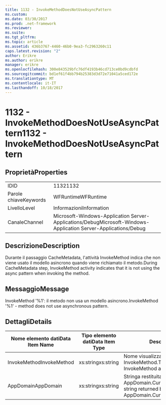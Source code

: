 ```yaml
---
title: 1132 - InvokeMethodDoesNotUseAsyncPattern
ms.custom: 
ms.date: 03/30/2017
ms.prod: .net-framework
ms.reviewer: 
ms.suite: 
ms.tgt_pltfrm: 
ms.topic: article
ms.assetid: 436b3767-4460-46b0-9ea3-fc2963260c11
caps.latest.revision: "2"
author: Erikre
ms.author: erikre
manager: erikre
ms.openlocfilehash: 300e843529bfc76df4193b46cd713ce0bd9cdbfd
ms.sourcegitcommit: bd1ef61f4bb794b25383d3d72e71041a5ced172e
ms.translationtype: MT
ms.contentlocale: it-IT
ms.lasthandoff: 10/18/2017
---
```

# <a name="1132---invokemethoddoesnotuseasyncpattern"></a><span data-ttu-id="1c544-102">1132 - InvokeMethodDoesNotUseAsyncPattern</span><span class="sxs-lookup"><span data-stu-id="1c544-102">1132 - InvokeMethodDoesNotUseAsyncPattern</span></span>
## <a name="properties"></a><span data-ttu-id="1c544-103">Proprietà</span><span class="sxs-lookup"><span data-stu-id="1c544-103">Properties</span></span>  
  
|||  
|-|-|  
|<span data-ttu-id="1c544-104">ID</span><span class="sxs-lookup"><span data-stu-id="1c544-104">ID</span></span>|<span data-ttu-id="1c544-105">1132</span><span class="sxs-lookup"><span data-stu-id="1c544-105">1132</span></span>|  
|<span data-ttu-id="1c544-106">Parole chiave</span><span class="sxs-lookup"><span data-stu-id="1c544-106">Keywords</span></span>|<span data-ttu-id="1c544-107">WFRuntime</span><span class="sxs-lookup"><span data-stu-id="1c544-107">WFRuntime</span></span>|  
|<span data-ttu-id="1c544-108">Livello</span><span class="sxs-lookup"><span data-stu-id="1c544-108">Level</span></span>|<span data-ttu-id="1c544-109">Informazioni</span><span class="sxs-lookup"><span data-stu-id="1c544-109">Information</span></span>|  
|<span data-ttu-id="1c544-110">Canale</span><span class="sxs-lookup"><span data-stu-id="1c544-110">Channel</span></span>|<span data-ttu-id="1c544-111">Microsoft-Windows-Application Server-Applications/Debug</span><span class="sxs-lookup"><span data-stu-id="1c544-111">Microsoft-Windows-Application Server-Applications/Debug</span></span>|  
  
## <a name="description"></a><span data-ttu-id="1c544-112">Descrizione</span><span class="sxs-lookup"><span data-stu-id="1c544-112">Description</span></span>  
 <span data-ttu-id="1c544-113">Durante il passaggio CacheMetadata, l'attività InvokeMethod indica che non viene usato il modello asincrono quando viene richiamato il metodo.</span><span class="sxs-lookup"><span data-stu-id="1c544-113">During CacheMetadata step, InvokeMethod activity indicates that it is not using the async pattern when invoking the method.</span></span>  
  
## <a name="message"></a><span data-ttu-id="1c544-114">Messaggio</span><span class="sxs-lookup"><span data-stu-id="1c544-114">Message</span></span>  
 <span data-ttu-id="1c544-115">InvokeMethod '%1': il metodo non usa un modello asincrono.</span><span class="sxs-lookup"><span data-stu-id="1c544-115">InvokeMethod '%1' - method does not use asynchronous pattern.</span></span>  
  
## <a name="details"></a><span data-ttu-id="1c544-116">Dettagli</span><span class="sxs-lookup"><span data-stu-id="1c544-116">Details</span></span>  
  
|<span data-ttu-id="1c544-117">Nome elemento dati</span><span class="sxs-lookup"><span data-stu-id="1c544-117">Data Item Name</span></span>|<span data-ttu-id="1c544-118">Tipo elemento dati</span><span class="sxs-lookup"><span data-stu-id="1c544-118">Data Item Type</span></span>|<span data-ttu-id="1c544-119">Descrizione</span><span class="sxs-lookup"><span data-stu-id="1c544-119">Description</span></span>|  
|--------------------|--------------------|-----------------|  
|<span data-ttu-id="1c544-120">InvokeMethod</span><span class="sxs-lookup"><span data-stu-id="1c544-120">InvokeMethod</span></span>|<span data-ttu-id="1c544-121">xs:string</span><span class="sxs-lookup"><span data-stu-id="1c544-121">xs:string</span></span>|<span data-ttu-id="1c544-122">Nome visualizzato dell'attività InvokeMethod.</span><span class="sxs-lookup"><span data-stu-id="1c544-122">The display name of the InvokeMethod activity.</span></span>|  
|<span data-ttu-id="1c544-123">AppDomain</span><span class="sxs-lookup"><span data-stu-id="1c544-123">AppDomain</span></span>|<span data-ttu-id="1c544-124">xs:string</span><span class="sxs-lookup"><span data-stu-id="1c544-124">xs:string</span></span>|<span data-ttu-id="1c544-125">Stringa restituita da AppDomain.CurrentDomain.FriendlyName.</span><span class="sxs-lookup"><span data-stu-id="1c544-125">The string returned by AppDomain.CurrentDomain.FriendlyName.</span></span>|
